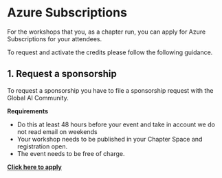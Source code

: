 # Azure Subscriptions

For the workshops that you, as a chapter run, you can apply for Azure Subscriptions for your attendees. 

To request and activate the credits please follow the following guidance.

## 1. Request a sponsorship

To request a sponsorship you have to file a sponsorship request with the Global AI Community.

**Requirements**

- Do this at least 48 hours before your event and take in account we do not read email on weekends
- Your workshop needs to be published in your Chapter Space and registration open.
- The event needs to be free of charge.

**[Click here to apply]( https://gaic.io/azurecredits/)**
